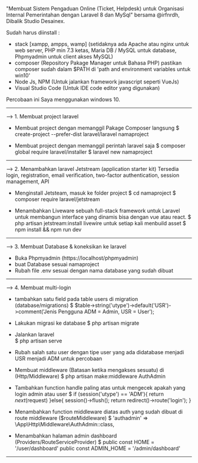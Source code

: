 "Membuat Sistem Pengaduan Online (Ticket, Helpdesk) untuk Organisasi Internal Pemerintahan dengan Laravel 8 dan MySql" 
bersama @irfnrdh, Dibalik Studio Desainex.

Sudah harus diinstall :
- stack [xampp, ampps, wamp]  (setidaknya ada Apache atau nginx untuk web server, PHP min 7.3 ketas, Maria DB / MySQL untuk database, Phpmyadmin untuk client akses MySQL)
- composer (Repository Pakage Manager untuk Bahasa PHP) pastikan composer sudah dalam $PATH di 'path and environment variables untuk win10'
- Node Js, NPM (Untuk jalankan framework javascript seperti VueJs)
- Visual Studio Code (Untuk IDE code editor yang digunakan)

Percobaan ini Saya menggunakan windows 10.

----------------------------------------------------------------------------------------
--> 1. Membuat project laravel
- Membuat project dengan memanggil Pakage Composer langsung
$ create-project --prefer-dist laravel/laravel namaproject

- Membuat project dengan memanggil perintah laravel saja 
$ composer global require laravel/installer
$ laravel new namaproject

----------------------------------------------------------------------------------------
--> 2. Menambahkan laravel Jetstream (application starter kit)
Tersedia  login, registration, email verification, 
two-factor authentication, session management, API

- Menginstall Jetsteam, masuk ke folder project
$ cd namaproject
$ composer require laravel/jetstream

- Menambahkan Liveware 
sebuah full-stack framework untuk Laravel untuk membangun 
interface yang dinamis bisa dengan vue atau react.
$ php artisan jetstream:install livewire
untuk setiap kali menbuild asset
$ npm install && npm run dev
----------------------------------------------------------------------------------------
--> 3. Membuat Database & koneksikan ke laravel
- Buka Phpmyadmin (https://localhost/phpmyadmin)
- buat Database sesuai namaproject
- Rubah file .env sesuai dengan nama database yang sudah dibuat
----------------------------------------------------------------------------------------
--> 4. Membuat multi-login 
- tambahkan satu field pada table users di migration (database/migrations)
$ $table->string('utype')->default('USR')->comment('Jenis Pengguna ADM = Admin, USR = User');

- Lakukan migrasi ke database
$ php artisan migrate

- Jalankan laravel  
$ php artisan serve

- Rubah salah satu user dengan tipe user yang ada didatabase menjadi USR menjadi ADM untuk percobaan

- Membuat middleware (Batasan ketika mengakses sesuatu) di (Http/Middleware) 
$ php artisan make:middleware AuthAdmin 
- Tambahkan function handle paling atas untuk mengecek apakah yang login admin atau user 
$ if (session('utype') == 'ADM'){
    return $next($request)
  }else{
    session()->flush();
    return redirect()->route('login');
  }
- Menambahkan function middleware diatas auth yang sudah dibuat di route middleware ($routeMiddleware) 
$ 'authadmin' => \App\Http\Middleware\AuthAdmin::class,

- Menambahkan halaman admin dashboard (Providers/RouteServiceProvider)
$ public const HOME = '/user/dashboard'
  public const ADMIN_HOME = '/admin/dashboard'

 
----------------------------------------------------------------------------------------
